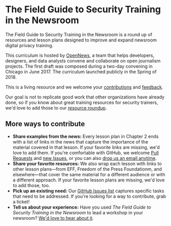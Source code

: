 # The Field Guide to Security Training in the Newsroom

The Field Guide to Security Training in the Newsroom is a round up of resources and lesson plans designed to improve and expand newsroom digital privacy training. 

This curriculum is hosted by [OpenNews](https://opennews.org/), a team that helps developers, designers, and data analysts convene and collaborate on open journalism projects. The first draft was composed during a two-day convening in Chicago in June 2017. The curriculum launched publicly in the Spring of 2018.

This is a living resource and we welcome your [contributions](docs/contributing.md) and [feedback](https://github.com/OpenNewsLabs/field-guide-security-training-newsroom/issues).

Our goal is not to replicate good work that other organizations have already done, so if you know about great training resources for security trainers, we'd love to add those to our [resource roundup](docs/Chapter03-02-Resources.md).

## More ways to contribute

* **Share examples from the news:** Every lesson plan in Chapter 2 ends with a list of links in the news that capture the importance of the material covered in that lesson. If your favorite links are missing, we'd love to add them. If you're comfortable with GitHub, we welcome [Pull Requests](https://github.com/OpenNewsLabs/field-guide-security-training-newsroom/pulls) and [new Issues](https://github.com/OpenNewsLabs/field-guide-security-training-newsroom/issues/new), or you can also [drop us an email anytime](mailto:fieldguide@opennews.org).
* **Share your favorite resources:** We also wrap each lesson with links to other lesson plans—from EFF, Freedom of the Press Foundationm, and elsewhere—that cover the same material for a different audience or with a different approach. If your favorite lesson plans are missing, we'd love to add those, too.
* **Pick up an existing need:** Our [GitHub Issues list](https://github.com/OpenNewsLabs/field-guide-security-training-newsroom/issues) captures specific tasks that need to be addressed. If you're looking for a way to contribute, grab a ticket!
* **Tell us about your experience:** Have you used *The Field Guide to Security Training in the Newsroom* to lead a workshop in your newsroom? [We'd love to hear about it](mailto:fieldguide@opennews.org).
